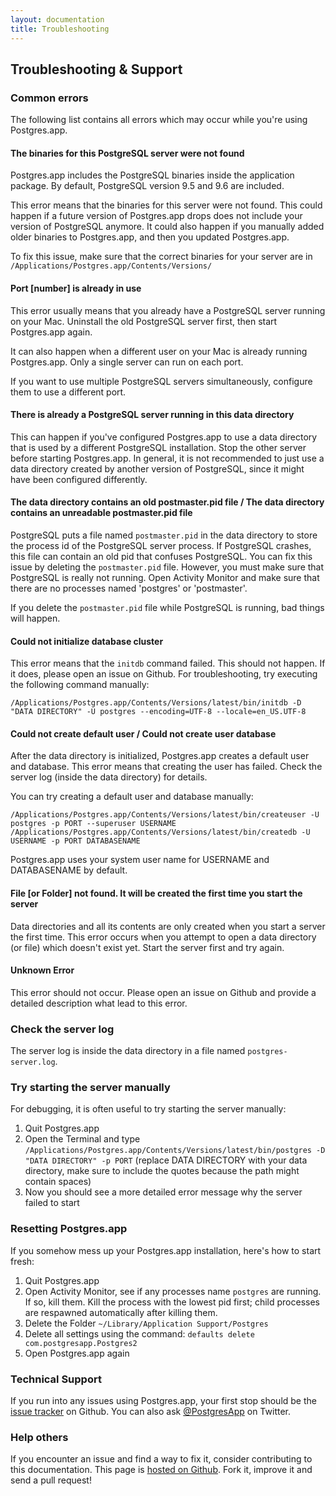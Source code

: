 ```yaml
---
layout: documentation
title: Troubleshooting
---
```


## Troubleshooting & Support

### Common errors

The following list contains all errors which may occur while you're using Postgres.app.  

#### The binaries for this PostgreSQL server were not found

Postgres.app includes the PostgreSQL binaries inside the application package.
By default, PostgreSQL version 9.5 and 9.6 are included.

This error means that the binaries for this server were not found. 
This could happen if a future version of Postgres.app drops does not include your version of PostgreSQL anymore.
It could also happen if you manually added older binaries to Postgres.app, and then you updated Postgres.app.

To fix this issue, make sure that the correct binaries for your server are in `/Applications/Postgres.app/Contents/Versions/`

#### Port [number] is already in use

This error usually means that you already have a PostgreSQL server running on your Mac. 
Uninstall the old PostgreSQL server first, then start Postgres.app again.

It can also happen when a different user on your Mac is already running Postgres.app.
Only a single server can run on each port.

If you want to use multiple PostgreSQL servers simultaneously, configure them to use a different port.

#### There is already a PostgreSQL server running in this data directory
This can happen if you've configured Postgres.app to use a data directory that is used by a different PostgreSQL installation.
Stop the other server before starting Postgres.app.
In general, it is not recommended to just use a data directory created by another version of PostgreSQL, since it might have been configured differently.

#### The data directory contains an old postmaster.pid file / The data directory contains an unreadable postmaster.pid file
PostgreSQL puts a file named `postmaster.pid` in the data directory to store the process id of the PostgreSQL server process.
If PostgreSQL crashes, this file can contain an old pid that confuses PostgreSQL.
You can fix this issue by deleting the `postmaster.pid` file. However, you must make sure that PostgreSQL is really not running.
Open Activity Monitor and make sure that there are no processes named 'postgres' or 'postmaster'.

If you delete the `postmaster.pid` file while PostgreSQL is running, bad things will happen.


#### Could not initialize database cluster
This error means that the `initdb` command failed.
This should not happen. If it does, please open an issue on Github.
For troubleshooting, try executing the following command manually:

    /Applications/Postgres.app/Contents/Versions/latest/bin/initdb -D "DATA DIRECTORY" -U postgres --encoding=UTF-8 --locale=en_US.UTF-8



#### Could not create default user  / Could not create user database
After the data directory is initialized, Postgres.app creates a default user and database.
This error means that creating the user has failed. Check the server log (inside the data directory) for details.

You can try creating a default user and database manually:

    /Applications/Postgres.app/Contents/Versions/latest/bin/createuser -U postgres -p PORT --superuser USERNAME
    /Applications/Postgres.app/Contents/Versions/latest/bin/createdb -U USERNAME -p PORT DATABASENAME

Postgres.app uses your system user name for USERNAME and DATABASENAME by default.


#### File [or Folder] not found. It will be created the first time you start the server
Data directories and all its contents are only created when you start a server the first time.
This error occurs when you attempt to open a data directory (or file) which doesn't exist yet.
Start the server first and try again.

#### Unknown Error
This error should not occur.
Please open an issue on Github and provide a detailed description what lead to this error.





### Check the server log

The server log is inside the data directory in a file named `postgres-server.log`.

### Try starting the server manually

For debugging, it is often useful to try starting the server manually:

1. Quit Postgres.app
2. Open the Terminal and type `/Applications/Postgres.app/Contents/Versions/latest/bin/postgres -D "DATA DIRECTORY" -p PORT` (replace DATA DIRECTORY with your data directory, make sure to include the quotes because the path might contain spaces)
3. Now you should see a more detailed error message why the server failed to start

### Resetting Postgres.app

If you somehow mess up your Postgres.app installation, here's how to start fresh:

1. Quit Postgres.app
2. Open Activity Monitor, see if any processes name `postgres` are running. If so, kill them. Kill the process with the lowest pid first; child processes are respawned automatically after killing them.
3. Delete the Folder `~/Library/Application Support/Postgres`
4. Delete all settings using the command: `defaults delete com.postgresapp.Postgres2`
5. Open Postgres.app again

### Technical Support

If you run into any issues using Postgres.app, your first stop should be the [issue tracker](https://github.com/postgresapp/postgresapp/issues) on Github.
You can also ask [@PostgresApp](https://twitter.com/PostgresApp) on Twitter.

### Help others

If you encounter an issue and find a way to fix it, consider contributing to this documentation. This page is [hosted on Github](https://github.com/PostgresApp/postgresapp.github.io/tree/master/documentation). Fork it, improve it and send a pull request!
